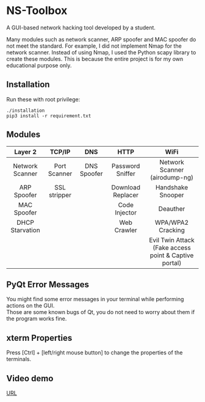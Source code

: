 # NS-Toolbox

A GUI-based network hacking tool developed by a student. 

Many modules such as network scanner, ARP spoofer and MAC spoofer do not meet the standard. For example, I did not implement Nmap for the network scanner. Instead of using Nmap, I used the Python scapy library to create these modules. This is because the entire project is for my own educational purpose only.

## Installation

Run these with root privilege:  
```
./installation  
pip3 install -r requirement.txt
```

## Modules

| Layer 2                  | TCP/IP       | DNS          | HTTP              | WiFi                          |
| :----------------------: | :----------: | :----------: | :---------------: | :---------------------------: |
| Network Scanner          | Port Scanner | DNS Spoofer  | Password Sniffer  | Network Scanner (airodump-ng) |
| ARP Spoofer              | SSL stripper |              | Download Replacer | Handshake Snooper             |
| MAC Spoofer              |              |              | Code Injector     | Deauther                      |
| DHCP Starvation          |              |              | Web Crawler       | WPA/WPA2 Cracking             |
|                          |              |              |                   | Evil Twin Attack (Fake access point & Captive portal) 

## PyQt Error Messages

You might find some error messages in your terminal while performing actions on the GUI.   
Those are some known bugs of Qt, you do not need to worry about them if the program works fine.

## xterm Properties

Press [Ctrl] + [left/right mouse button] to change the properties of the terminals.

## Video demo

[URL](https://www.youtube.com/watch?v=CV4zWTlTe7w)
